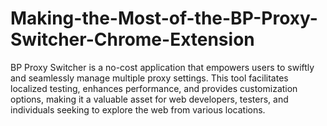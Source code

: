 # Making-the-Most-of-the-BP-Proxy-Switcher-Chrome-Extension
BP Proxy Switcher is a no-cost application that empowers users to swiftly and seamlessly manage multiple proxy settings. This tool facilitates localized testing, enhances performance, and provides customization options, making it a valuable asset for web developers, testers, and individuals seeking to explore the web from various locations.
